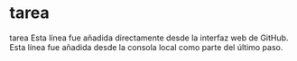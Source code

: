 # tarea
tarea
Esta línea fue añadida directamente desde la interfaz web de GitHub.
Esta línea fue añadida desde la consola local como parte del último paso.
